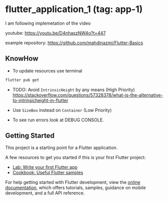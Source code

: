# flutter_application_1 (tag: app-1)

I am following implemetation of the video 

youtube: https://youtu.be/D4nhaszNW4o?t=447

example repository: https://github.com/mahdinazmi/Flutter-Basics

## KnowHow

* To update resources use terminal
```bash 
flutter pub get
```

* TODO: Avoid `IntrinsicHeight` by any means (High Priority)
https://stackoverflow.com/questions/57328378/what-is-the-alternative-to-intrinsicheight-in-flutter

* Use `SizeBox` instead on `Container` (Low Priority)

* To see run errors look at DEBUG CONSOLE.

## Getting Started

This project is a starting point for a Flutter application.

A few resources to get you started if this is your first Flutter project:

- [Lab: Write your first Flutter app](https://docs.flutter.dev/get-started/codelab)
- [Cookbook: Useful Flutter samples](https://docs.flutter.dev/cookbook)

For help getting started with Flutter development, view the
[online documentation](https://docs.flutter.dev/), which offers tutorials,
samples, guidance on mobile development, and a full API reference.
